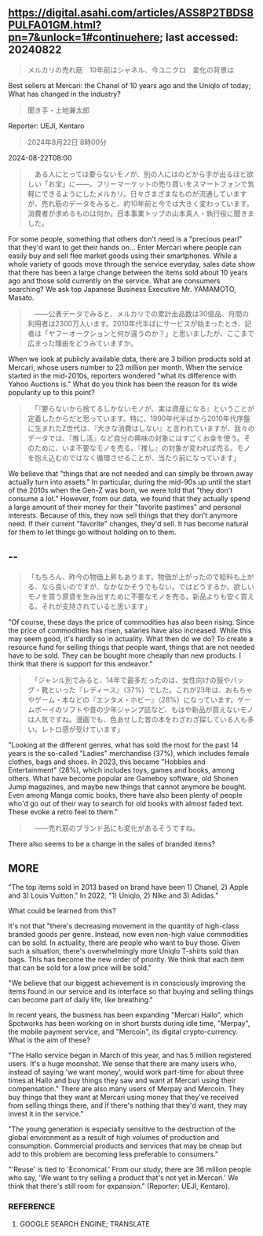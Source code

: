 ## https://digital.asahi.com/articles/ASS8P2TBDS8PULFA01GM.html?pn=7&unlock=1#continuehere; last accessed: 20240822

> メルカリの売れ筋　10年前はシャネル、今ユニクロ　変化の背景は

Best sellers at Mercari: the Chanel of 10 years ago and the Uniqlo of today; What has changed in the industry?

> 聞き手・上地兼太郎

Reporter: UEJI, Kentaro

> 2024年8月22日 8時00分

2024-08-22T08:00

>　ある人にとっては要らないモノが、別の人にはのどから手が出るほど欲しい「お宝」に――。フリーマーケットの売り買いをスマートフォンで気軽にできるようにしたメルカリ。日々さまざまなものが流通していますが、売れ筋のデータをみると、約10年前と今では大きく変わっています。消費者が求めるものは何か。日本事業トップの山本真人・執行役に聞きました。

For some people, something that others don't need is a "precious pearl" that they'd want to get their hands on... Enter Mercari where people can easily buy and sell flee market goods using their smartphones. While a whole variety of goods move through the service everyday, sales data show that there has been a large change between the items sold about 10 years ago and those sold currently on the service. What are consumers searching? We ask top Japanese Business Executive Mr. YAMAMOTO, Masato. 

>　――公表データでみると、メルカリでの累計出品数は30億品、月間の利用者は2300万人います。2010年代半ばにサービスが始まったとき、記者は「ヤフーオークションと何が違うのか？」と思いましたが、ここまで広まった理由をどうみていますか。

When we look at publicly available data, there are 3 billion products sold at Mercari, whose users number to 23 million per month. When the service started in the mid-2010s, reporters wondered "what its difference with Yahoo Auctions is." What do you think has been the reason for its wide popularity up to this point?

>　「『要らないから捨てるしかないモノが、実は資産になる』ということが定着したからだと思っています。特に、1990年代半ばから2010年代序盤に生まれたZ世代は、『大きな消費はしない』と言われていますが、我々のデータでは、『推し活』など自分の興味の対象にはすごくお金を使う。そのために、いま不要なモノを売る。『推し』の対象が変われば売る。モノを抱え込むのではなく循環させることが、当たり前になっています」

We believe that "things that are not needed and can simply be thrown away actually turn into assets." In particular, during the mid-90s up until the start of the 2010s when the Gen-Z was born, we were told that "they don't consume a lot." However, from our data, we found that they actually spend a large amount of their money for their "favorite pastimes" and personal interests. Because of this, they now sell things that they don't anymore need. If their current "favorite" changes, they'd sell. It has become natural for them to let things go without holding on to them. 

## --

> 「もちろん、昨今の物価上昇もあります。物価が上がったので給料も上がる、なら良いのですが、なかなかそうでもない。ではどうするか。欲しいモノを買う原資を生み出すために不要なモノを売る。新品よりも安く買える。それが支持されていると思います」

"Of course, these days the price of commodities has also been rising. Since the price of commodities has risen, salaries have also increased. While this may seem good, it's hardly so in actuality. What then do we do? To create a resource fund for selling things that people want, things that are not needed have to be sold. They can be bought more cheaply than new products. I think that there is support for this endeavor."

>　「ジャンル別でみると、14年で最多だったのは、女性向けの服やバッグ・靴といった『レディース』（37%）でした。これが23年は、おもちゃやゲーム・本などの『エンタメ・ホビー』（28%）になっています。ゲームボーイのソフトや昔の少年ジャンプ誌など、もはや新品が買えないモノは人気ですね。漫画でも、色あせした昔の本をわざわざ探している人も多い。レトロ感が受けています」

"Looking at the different genres, what has sold the most for the past 14 years is the so-called "Ladies" merchandise (37%), which includes female clothes, bags and shoes. In 2023, this became "Hobbies and Entertainment" (28%), which includes toys, games and books, among others. What have become popular are Gameboy software, old Shonen Jump magazines, and maybe new things that cannot anymore be bought. Even among Manga comic books, there have also been plenty of people who'd go out of their way to search for old books with almost faded text. These evoke a retro feel to them."

>　――売れ筋のブランド品にも変化があるそうですね。

There also seems to be a change in the sales of branded items?

## MORE

"The top items sold in 2013 based on brand have been 1) Chanel, 2) Apple and 3) Louis Vuitton." In 2022, "1) Uniqlo, 2) Nike and 3) Adidas."

What could be learned from this?

It's not that "there's decreasing movement in the quantity of high-class branded goods per genre. Instead, now even non-high value commodities can be sold. In actuality, there are people who want to buy those. Given such a situation, there's overwhelmingly more Uniqlo T-shirts sold than bags. This has become the new order of priority. We think that each item that can be sold for a low price will be sold."

"We believe that our biggest achievement is in consciously improving the items found in our service and its interface so that buying and selling things can become part of daily life, like breathing."

In recent years, the business has been expanding "Mercari Hallo", which Spotworks has been working on in short bursts during idle time, "Merpay", the mobile payment service, and "Mercoin", its digital crypto-currency. What is the aim of these? 

"The Hallo service began in March of this year, and has 5 million registered users. It's a huge moonshot. We sense that there are many users who, instead of saying 'we want money', would work part-time for about three times at Hallo and buy things they saw and want at Mercari using their compensation." There are also many users of Merpay and Mercoin. They buy things that they want at Mercari using money that they've received from selling things there, and if there's nothing that they'd want, they may invest it in the service."

"The young generation is especially sensitive to the destruction of the global environment as a result of high volumes of production and consumption. Commercial products and services that may be cheap but add to this problem are becoming less preferable to consumers."

"'Reuse' is tied to 'Economical.' From our study, there are 36 million people who say, 'We want to try selling a product that's not yet in Mercari.' We think that there's still room for expansion." (Reporter: UEJI, Kentaro).

### REFERENCE

1) GOOGLE SEARCH ENGINE; TRANSLATE